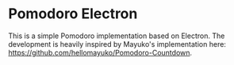 # Pomodoro Electron
This is a simple Pomodoro implementation based on Electron. The development is heavily inspired by Mayuko's implementation here: https://github.com/hellomayuko/Pomodoro-Countdown.
